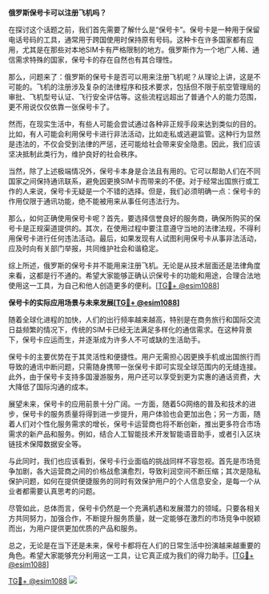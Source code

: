 **俄罗斯保号卡可以注册飞机吗？**

在探讨这个话题之前，我们首先需要了解什么是“保号卡”。保号卡是一种用于保留电话号码的工具，通常用于跨国使用时保持原有号码。这种卡在许多国家都有应用，尤其是在那些对本地SIM卡有严格限制的地方。俄罗斯作为一个地广人稀、通信需求特殊的国家，保号卡的存在自然也有其合理性。

那么，问题来了：俄罗斯的保号卡是否可以用来注册飞机呢？从理论上讲，这是不可能的。飞机的注册涉及复杂的法律程序和技术要求，包括但不限于航空管理局的审批、飞机型号认证、飞行安全评估等。这些流程远超出了普通个人的能力范围，更不用说仅仅依靠一张保号卡了。

然而，在现实生活中，有些人可能会尝试通过各种非正规手段来达到类似的目的。比如，有人可能会利用保号卡进行非法活动，比如走私或逃避监管。这种行为显然是违法的，不仅会受到法律的严惩，还可能给社会带来安全隐患。因此，我们应该坚决抵制此类行为，维护良好的社会秩序。

当然，除了上述极端情况外，保号卡本身是合法且有用的。它可以帮助人们在不同国家之间保持通讯联系，避免因更换SIM卡而带来的不便。对于经常出国旅行或工作的人来说，保号卡无疑是一个不错的选择。但是，我们必须明确一点：保号卡的作用仅限于通讯功能，绝不能被用来从事任何违法行为。

那么，如何正确使用保号卡呢？首先，要选择信誉良好的服务商，确保所购买的保号卡是正规渠道提供的。其次，在使用过程中要注意遵守当地的法律法规，不得利用保号卡进行任何违法活动。最后，如果发现有人试图利用保号卡从事非法活动，应及时向有关部门举报，共同维护社会和谐稳定。

综上所述，俄罗斯的保号卡并不能用来注册飞机。无论是从技术层面还是法律角度来看，这都是行不通的。希望大家能够正确认识保号卡的功能和用途，合理合法地使用这一工具，为自己和他人创造更多的便利。[[TG💪+ @esim1088](https://t.me/s/esim1088)]

**保号卡的实际应用场景与未来发展[[TG💪+ @esim1088](https://t.me/s/esim1088)]**

随着全球化进程的加快，人们的出行频率越来越高，特别是在商务旅行和国际交流日益频繁的情况下，传统的SIM卡已经无法满足多样化的通信需求。在这种背景下，保号卡应运而生，并逐渐成为许多人不可或缺的生活助手。

保号卡的主要优势在于其灵活性和便捷性。用户无需担心因更换手机或出国旅行而导致的通讯中断问题，只需随身携带一张保号卡即可实现全球范围内的无缝连接。此外，由于保号卡支持多国漫游服务，用户还可以享受到更为实惠的通话资费，大大降低了国际沟通的成本。

展望未来，保号卡的应用前景十分广阔。一方面，随着5G网络的普及和技术的进步，保号卡的服务质量将得到进一步提升，用户体验也会更加出色；另一方面，随着人们对个性化服务需求的增长，保号卡运营商也将不断创新，推出更多符合市场需求的新产品和服务。例如，结合人工智能技术开发智能语音助手，或者引入区块链技术保障数据安全等。

与此同时，我们也应该看到，保号卡行业面临的挑战同样不容忽视。首先是市场竞争加剧，各大运营商之间的价格战愈演愈烈，导致利润空间不断压缩；其次是隐私保护问题，如何在提供便捷服务的同时有效保护用户的个人信息安全，是每一个从业者都需要认真思考的问题。

尽管如此，总体而言，保号卡仍然是一个充满机遇和发展潜力的领域。只要各相关方共同努力，加强合作，不断提升服务质量，就一定能够在激烈的市场竞争中脱颖而出，为用户提供更加优质的产品和服务。

总之，无论是在当下还是未来，保号卡都将在人们的日常生活中扮演越来越重要的角色。希望大家能够充分利用这一工具，让它真正成为我们的得力助手。[[TG💪+ @esim1088](https://t.me/s/esim1088)] 

[TG💪+ @esim1088](https://t.me/s/esim1088) ![](https://i.postimg.cc/4NQfJmqS/Snipaste-2025-05-13-00-14-12.png)